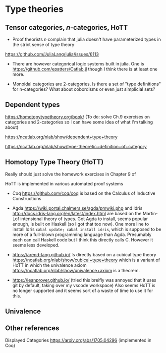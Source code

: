 # Type theories

## Tensor categories, $n$-categories, HoTT
- Proof theorists $n$ complain that julia doesn't have parameterized types in the strict sense of type theory

https://github.com/JuliaLang/julia/issues/6113

- There are however categorical logic systems built in julia.  One is 
https://github.com/epatters/Catlab.jl though I think there is at least one more.

- Monoidal categories are 2-categories.  Is there a set of "type definitions" for n-categories?  What about cobordisms or even just simplicial sets?

## Dependent types

https://homotopytypetheory.org/book/ (To do: solve Ch.9 exercises on categories and 2-categories so I can have some idea of what I'm talking about)

https://ncatlab.org/nlab/show/dependent+type+theory

https://ncatlab.org/nlab/show/type-theoretic+definition+of+category

## Homotopy Type Theory (HoTT)

Really should just solve the homework exercises in Chapter 9 of

HoTT is implemented in various automated proof systems

- Coq https://github.com/coq/coq is based on the Calculus of Inductive Constructions

- Agda https://wiki.portal.chalmers.se/agda/pmwiki.php and Idris  http://docs.idris-lang.org/en/latest/index.html are based on the Martin-Lof intensional theory of types.  Got Agda to install, seems popular enough, is built on Haskell (so I got that too now).  One more line to install Idris  ```cabal update; cabal install idris```,  which is supposed to be more of a full-blown programming language than Agda.  Presumably each can call Haskell code but I think this directly calls C.  However it seems less developed.

- https://arend-lang.github.io/ Is directly based on a cubical type theory https://ncatlab.org/nlab/show/cubical+type+theory which is a variant of HoTT in which the univalence axiom https://ncatlab.org/nlab/show/univalence+axiom is a theorem.

- https://leanprover.github.io/ (tried this breifly was annoyed that it uses git by default, taking over my vscode workspace)  Also seems HoTT is no longer supported and it seems sort of a waste of time to use it for this. 

## Univalence

## Other references

Displayed Categories https://arxiv.org/abs/1705.04296 (implemented in Coq)